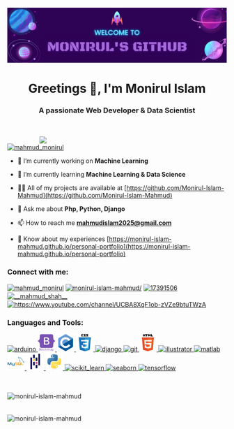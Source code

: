 ![logo](https://github.com/Monirul-Islam-Mahmud/Monirul-Islam-Mahmud/blob/main/Monirul-Banner.png)
<h1 align="center">Greetings 👋, I'm Monirul Islam</h1>
<h3 align="center">A passionate Web Developer & Data Scientist</h3>
<br><br>
<img align="right" width="430" src="https://media1.giphy.com/media/qgQUggAC3Pfv687qPC/giphy.gif"
<p align="left"> <a href="https://twitter.com/mahmud_monirul" target="blank"><img src="https://img.shields.io/twitter/follow/mahmud_monirul?logo=twitter&style=for-the-badge" alt="mahmud_monirul" /></a> </p>

- 🔭 I’m currently working on **Machine Learning**

- 🌱 I’m currently learning **Machine Learning & Data Science**

- 👨‍💻 All of my projects are available at [https://github.com/Monirul-Islam-Mahmud](https://github.com/Monirul-Islam-Mahmud)

- 💬 Ask me about **Php, Python, Django**

- 📫 How to reach me **mahmudislam2025@gmail.com**

- 📄 Know about my experiences [https://monirul-islam-mahmud.github.io/personal-portfolio](https://monirul-islam-mahmud.github.io/personal-portfolio)

<h3 align="left">Connect with me:</h3>
<p align="left">
<a href="https://twitter.com/mahmud_monirul" target="blank"><img align="center" src="https://raw.githubusercontent.com/rahuldkjain/github-profile-readme-generator/master/src/images/icons/Social/twitter.svg" alt="mahmud_monirul" height="30" width="40" /></a>
<a href="https://linkedin.com/in/monirul-islam-mahmud/" target="blank"><img align="center" src="https://raw.githubusercontent.com/rahuldkjain/github-profile-readme-generator/master/src/images/icons/Social/linked-in-alt.svg" alt="monirul-islam-mahmud/" height="30" width="40" /></a>
<a href="https://stackoverflow.com/users/17391506" target="blank"><img align="center" src="https://raw.githubusercontent.com/rahuldkjain/github-profile-readme-generator/master/src/images/icons/Social/stack-overflow.svg" alt="17391506" height="30" width="40" /></a>
<a href="https://instagram.com/__mahmud_shah__" target="blank"><img align="center" src="https://raw.githubusercontent.com/rahuldkjain/github-profile-readme-generator/master/src/images/icons/Social/instagram.svg" alt="__mahmud_shah__" height="30" width="40" /></a>
<a href="https://youtube.com/channel/UCBA8XqF1ob-zVZe9btuTWzA" target="blank"><img align="center" src="https://raw.githubusercontent.com/rahuldkjain/github-profile-readme-generator/master/src/images/icons/Social/youtube.svg" alt="https://www.youtube.com/channel/UCBA8XqF1ob-zVZe9btuTWzA" height="30" width="40" /></a>
</p>

<h3 align="left">Languages and Tools:</h3>
<p align="left"> <a href="https://www.arduino.cc/" target="_blank" rel="noreferrer"> <img src="https://cdn.worldvectorlogo.com/logos/arduino-1.svg" alt="arduino" width="40" height="40"/> </a> <a href="https://getbootstrap.com" target="_blank" rel="noreferrer"> <img src="https://raw.githubusercontent.com/devicons/devicon/master/icons/bootstrap/bootstrap-plain-wordmark.svg" alt="bootstrap" width="40" height="40"/> </a> <a href="https://www.cprogramming.com/" target="_blank" rel="noreferrer"> <img src="https://raw.githubusercontent.com/devicons/devicon/master/icons/c/c-original.svg" alt="c" width="40" height="40"/> </a> <a href="https://www.w3schools.com/css/" target="_blank" rel="noreferrer"> <img src="https://raw.githubusercontent.com/devicons/devicon/master/icons/css3/css3-original-wordmark.svg" alt="css3" width="40" height="40"/> </a> <a href="https://www.djangoproject.com/" target="_blank" rel="noreferrer"> <img src="https://cdn.worldvectorlogo.com/logos/django.svg" alt="django" width="40" height="40"/> </a> <a href="https://git-scm.com/" target="_blank" rel="noreferrer"> <img src="https://www.vectorlogo.zone/logos/git-scm/git-scm-icon.svg" alt="git" width="40" height="40"/> </a> <a href="https://www.w3.org/html/" target="_blank" rel="noreferrer"> <img src="https://raw.githubusercontent.com/devicons/devicon/master/icons/html5/html5-original-wordmark.svg" alt="html5" width="40" height="40"/> </a> <a href="https://www.adobe.com/in/products/illustrator.html" target="_blank" rel="noreferrer"> <img src="https://www.vectorlogo.zone/logos/adobe_illustrator/adobe_illustrator-icon.svg" alt="illustrator" width="40" height="40"/> </a> <a href="https://www.mathworks.com/" target="_blank" rel="noreferrer"> <img src="https://upload.wikimedia.org/wikipedia/commons/2/21/Matlab_Logo.png" alt="matlab" width="40" height="40"/> </a> <a href="https://www.mysql.com/" target="_blank" rel="noreferrer"> <img src="https://raw.githubusercontent.com/devicons/devicon/master/icons/mysql/mysql-original-wordmark.svg" alt="mysql" width="40" height="40"/> </a> <a href="https://pandas.pydata.org/" target="_blank" rel="noreferrer"> <img src="https://raw.githubusercontent.com/devicons/devicon/2ae2a900d2f041da66e950e4d48052658d850630/icons/pandas/pandas-original.svg" alt="pandas" width="40" height="40"/> </a> <a href="https://www.python.org" target="_blank" rel="noreferrer"> <img src="https://raw.githubusercontent.com/devicons/devicon/master/icons/python/python-original.svg" alt="python" width="40" height="40"/> </a> <a href="https://scikit-learn.org/" target="_blank" rel="noreferrer"> <img src="https://upload.wikimedia.org/wikipedia/commons/0/05/Scikit_learn_logo_small.svg" alt="scikit_learn" width="40" height="40"/> </a> <a href="https://seaborn.pydata.org/" target="_blank" rel="noreferrer"> <img src="https://seaborn.pydata.org/_images/logo-mark-lightbg.svg" alt="seaborn" width="40" height="40"/> </a> <a href="https://www.tensorflow.org" target="_blank" rel="noreferrer"> <img src="https://www.vectorlogo.zone/logos/tensorflow/tensorflow-icon.svg" alt="tensorflow" width="40" height="40"/> </a> </p>
<br><br>
<img align="left" src="https://github-readme-stats.vercel.app/api/top-langs?username=monirul-islam-mahmud&show_icons=true&locale=en" alt="monirul-islam-mahmud" />
<br><br><br>
<img align="left" src="https://github-readme-stats.vercel.app/api?username=monirul-islam-mahmud&show_icons=true&locale=en&" alt="monirul-islam-mahmud" />


